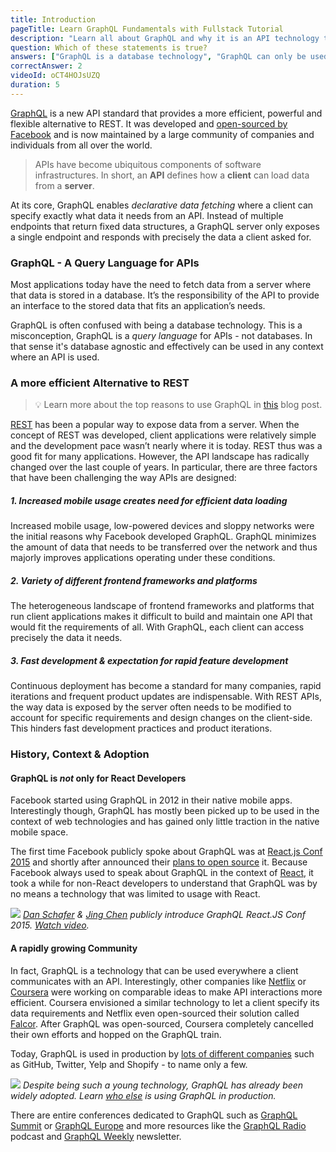 ```yaml
---
title: Introduction
pageTitle: Learn GraphQL Fundamentals with Fullstack Tutorial
description: "Learn all about GraphQL and why it is an API technology that's superior to REST. It is not only for React & Javascript developers but can be used for any API."
question: Which of these statements is true?
answers: ["GraphQL is a database technology", "GraphQL can only be used together with SQL", "GraphQL was invented by Facebook", "GraphQL was developed by Netflix and Coursera"]
correctAnswer: 2
videoId: oCT4HOJsUZQ
duration: 5
---
```


[GraphQL](http://www.graphql.org/) is a new API standard that provides a more efficient, powerful and flexible alternative to REST. It was developed and [open-sourced by Facebook](https://facebook.github.io/react/blog/2015/02/20/introducing-relay-and-graphql.html) and is now maintained by a large community of companies and individuals from all over the world.

> APIs have become ubiquitous components of software infrastructures. In short, an **API** defines how a **client** can load data from a **server**.

At its core, GraphQL enables _declarative data fetching_ where a client can specify exactly what data it needs from an API. Instead of multiple endpoints that return fixed data structures, a GraphQL server only exposes a single endpoint and responds with precisely the data a client asked for.

### GraphQL - A Query Language for APIs

Most applications today have the need to fetch data from a server where that data is stored in a database. It’s the responsibility of the API to provide an interface to the stored data that fits an application’s needs.

GraphQL is often confused with being a database technology. This is a misconception, GraphQL is a _query language_ for APIs - not databases. In that sense it's database agnostic and effectively can be used in any context where an API is used.

### A more efficient Alternative to REST

> 💡 Learn more about the top reasons to use GraphQL in [this](https://www.prisma.io/blog/top-5-reasons-to-use-graphql-b60cfa683511/) blog post.

[REST](https://en.wikipedia.org/wiki/Representational_state_transfer) has been a popular way to expose data from a server. When the concept of REST was developed, client applications were relatively simple and the development pace wasn’t nearly where it is today. REST thus was a good fit for many applications. However, the API landscape has radically changed over the last couple of years. In particular, there are three factors that have been challenging the way APIs are designed:

##### 1. Increased mobile usage creates need for efficient data loading

Increased mobile usage, low-powered devices and sloppy networks were the initial reasons why Facebook developed GraphQL. GraphQL minimizes the amount of data that needs to be transferred over the network and thus majorly improves applications operating under these conditions.

##### 2. Variety of different frontend frameworks and platforms

The heterogeneous landscape of frontend frameworks and platforms that run client applications makes it difficult to build and maintain one API that would fit the requirements of all. With GraphQL, each client can access precisely the data it needs.

##### 3. Fast development & expectation for rapid feature development

Continuous deployment has become a standard for many companies, rapid iterations and frequent product updates are indispensable. With REST APIs, the way data is exposed by the server often needs to be modified to account for specific requirements and design changes on the client-side. This hinders fast development practices and product iterations.

### History, Context & Adoption

#### GraphQL is _not_ only for React Developers

Facebook started using GraphQL in 2012 in their native mobile apps. Interestingly though, GraphQL has mostly been picked up to be used in the context of web technologies and has gained only little traction in the native mobile space.

The first time Facebook publicly spoke about GraphQL was at [React.js Conf 2015](https://www.youtube.com/watch?v=9sc8Pyc51uU) and shortly after announced their [plans to open source](https://facebook.github.io/react/blog/2015/05/01/graphql-introduction.html) it. Because Facebook always used to speak about GraphQL in the context of [React](https://facebook.github.io/react/), it took a while for non-React developers to understand that GraphQL was by no means a technology that was limited to usage with React.

![](http://imgur.com/0mbF21w.png)
*[Dan Schafer](https://twitter.com/dlschafer) & [Jing Chen](https://twitter.com/jingc?lang=en) publicly introduce GraphQL React.JS Conf 2015. [Watch video](https://www.youtube.com/watch?v=9sc8Pyc51uU).*

#### A rapidly growing Community

In fact, GraphQL is a technology that can be used everywhere a client communicates with an API. Interestingly, other companies like [Netflix](https://medium.com/netflix-techblog) or [Coursera](https://building.coursera.org/) were working on comparable ideas to make API interactions more efficient. Coursera envisioned a similar technology to let a client specify its data requirements and Netflix even open-sourced their solution called [Falcor](https://github.com/Netflix/falcor). After GraphQL was open-sourced, Coursera completely cancelled their own efforts and hopped on the GraphQL train.

Today, GraphQL is used in production by [lots of different companies](http://graphql.org/users/) such as GitHub, Twitter, Yelp and Shopify - to name only a few.

![](http://imgur.com/YZHGCzJ.png)
*Despite being such a young technology, GraphQL has already been widely adopted. Learn [who else](http://graphql.org/users/) is using GraphQL in production.*

There are entire conferences dedicated to GraphQL such as [GraphQL Summit](https://summit.graphql.com/) or [GraphQL Europe](https://graphql-europe.org/) and more resources like the [GraphQL Radio](https://graphqlradio.com/) podcast and [GraphQL Weekly](https://graphqlweekly.com/) newsletter.


